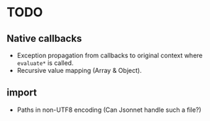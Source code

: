 # TODO

## Native callbacks

- Exception propagation from callbacks to original context where `evaluate*` is called.
- Recursive value mapping (Array & Object).

## import

- Paths in non-UTF8 encoding (Can Jsonnet handle such a file?)
